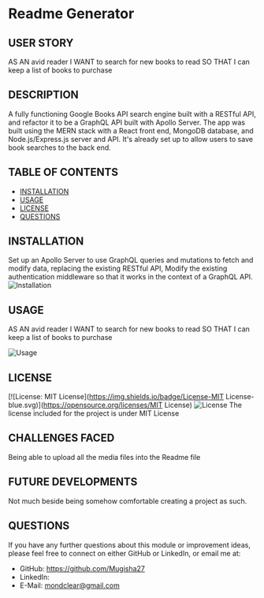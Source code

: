 # Readme Generator
## USER STORY
AS AN avid reader
I WANT to search for new books to read
SO THAT I can keep a list of books to purchase


## DESCRIPTION
A fully functioning Google Books API search engine built with a RESTful API, and refactor it to be a GraphQL API built with Apollo Server. The app was built using the MERN stack with a React front end, MongoDB database, and Node.js/Express.js server and API. It's already set up to allow users to save book searches to the back end.

## TABLE OF CONTENTS
- [INSTALLATION](#installation)
- [USAGE](#usage)
- [LICENSE](#license)
- [QUESTIONS](#questions)

## INSTALLATION
Set up an Apollo Server to use GraphQL queries and mutations to fetch and modify data, replacing the existing RESTful API, Modify the existing authentication middleware so that it works in the context of a GraphQL API.
![Installation]()
    
## USAGE
AS AN avid reader
I WANT to search for new books to read
SO THAT I can keep a list of books to purchase

![Usage](images//Users/chrismugisha/Desktop/readm/images/title.png)
    
## LICENSE
[![License: MIT License](https://img.shields.io/badge/License-MIT License-blue.svg)](https://opensource.org/licenses/MIT License)
![License](images/Users/chrismugisha/Desktop/readm/images/license.png)
The license included for the project is under MIT License

## CHALLENGES FACED
Being able to upload all the media files into the Readme file

## FUTURE DEVELOPMENTS
Not much beside being somehow comfortable creating a project as such.

## QUESTIONS
If you have any further questions about this module or improvement ideas, please feel free to connect on either GitHub or LinkedIn, or email me at:
* GitHub: https://github.com/Mugisha27
* LinkedIn: 
* E-Mail: mondclear@gmail.com
